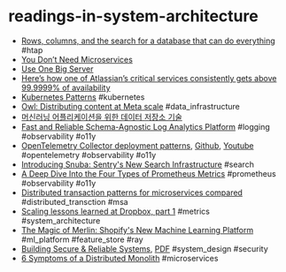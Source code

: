 # readings-in-system-architecture

- [Rows, columns, and the search for a database that can do everything](https://www.theregister.com/2022/06/22/snowflake_unistore_analysis/)
  #htap
- [You Don’t Need Microservices](https://itnext.io/you-dont-need-microservices-2ad8508b9e27)
- [Use One Big Server](https://specbranch.com/posts/one-big-server/)
- [Here’s how one of Atlassian’s critical services consistently gets above 99.9999% of availability](https://www.atlassian.com/engineering/atlassian-critical-services-above-six-nines-of-availability)
- [Kubernetes Patterns](https://k8spatterns.io/)
  #kubernetes
- [Owl: Distributing content at Meta scale](https://engineering.fb.com/2022/07/14/data-infrastructure/owl-distributing-content-at-meta-scale/)
  #data_infrastructure
- [머신러닝 어플리케이션을 위한 데이터 저장소 기술](https://hyperconnect.github.io/2022/07/11/data-stores-for-ml-apps.html)
- [Fast and Reliable Schema-Agnostic Log Analytics Platform](https://eng.uber.com/logging/) 
  #logging #observability #o11y
- [OpenTelemetry Collector deployment patterns](https://kccncna2021.sched.com/event/lV0z), [Github](https://github.com/jpkrohling/opentelemetry-collector-deployment-patterns), [Youtube](https://youtube.com/watch?v=WhRrwSHDBFs)
  #opentelemetry #observability #o11y
- [Introducing Snuba: Sentry's New Search Infrastructure](https://blog.sentry.io/2019/05/16/introducing-snuba-sentrys-new-search-infrastructure)
  #search
- [A Deep Dive Into the Four Types of Prometheus Metrics](https://www.timescale.com/blog/four-types-prometheus-metrics-to-collect/)
  #prometheus #observability #o11y 
- [Distributed transaction patterns for microservices compared](https://developers.redhat.com/articles/2021/09/21/distributed-transaction-patterns-microservices-compared#)
  #distributed_transction #msa
- [Scaling lessons learned at Dropbox, part 1](https://eranki.tumblr.com/post/27076431887/scaling-lessons-learned-at-dropbox-part-1)
  #metrics #system_architecture
- [The Magic of Merlin: Shopify's New Machine Learning Platform](https://shopifyengineering.myshopify.com/blogs/engineering/merlin-shopify-machine-learning-platform)
  #ml_platform #feature_store #ray
- [Building Secure & Reliable Systems](https://sre.google/books/), [PDF](https://sre.google/static/pdf/building_secure_and_reliable_systems.pdf)
  #system_design #security
- [6 Symptoms of a Distributed Monolith](https://torvo.com.au/articles/6-symptoms-of-a-distributed-monolith)
  #microservices


